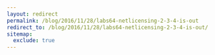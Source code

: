 ```yaml
---
layout: redirect
permalink: /blog/2016/11/28/labs64-netlicensing-2-3-4-is-out
redirect_to: /blog/2016/11/28/labs64-netlicensing-2-3-4-is-out/
sitemap:
  exclude: true
---
```

